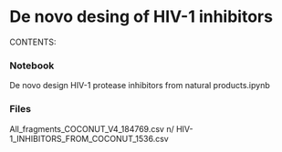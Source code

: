# De novo desing of HIV-1 inhibitors
CONTENTS:

### Notebook
De novo design HIV-1 protease inhibitors from natural products.ipynb

### Files
All_fragments_COCONUT_V4_184769.csv n/
HIV-1_INHIBITORS_FROM_COCONUT_1536.csv
